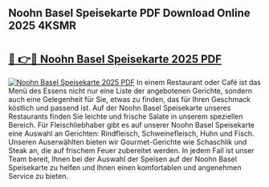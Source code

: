 ## Noohn Basel Speisekarte PDF Download Online 2025 4KSMR

# <h2><a href="http://gc77qa.nevu.top/?p=Noohn+Basel+Speisekarte">🔗 👉🔴 Noohn Basel Speisekarte 2025 PDF</a></h2>

[![Noohn Basel Speisekarte 2025 PDF](https://i.imgur.com/dBaPXMq.png)](http://gc77qa.nevu.top/?p=Noohn+Basel+Speisekarte)
In einem Restaurant oder Café ist das Menü des Essens nicht nur eine Liste der angebotenen Gerichte, sondern auch eine Gelegenheit für Sie, etwas zu finden, das für Ihren Geschmack köstlich und passend ist. Auf der Noohn Basel Speisekarte unseres Restaurants finden Sie leichte und frische Salate in unserem speziellen Bereich. Für Fleischliebhaber gibt es auf unserer Noohn Basel Speisekarte eine Auswahl an Gerichten: Rindfleisch, Schweinefleisch, Huhn und Fisch. Unseren Auserwählten bieten wir Gourmet-Gerichte wie Schaschlik und Steak an, die auf frischem Feuer zubereitet werden. In jedem Fall ist unser Team bereit, Ihnen bei der Auswahl der Speisen auf der Noohn Basel Speisekarte zu helfen und Ihnen einen komfortablen und angenehmen Service zu bieten.
